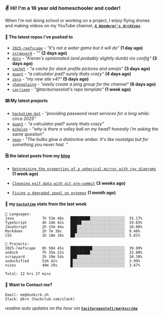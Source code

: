 ### ✌️ Hi! I'm a 16 year old homeschooler and coder!

When I'm not doing school or working on a project, I enjoy flying drones and making videos on my YouTube channel, [**_`A Wanderer's Archives`_**](https://youtube.com/@wanderer.archives).

#### 👷 The latest repos i've pushed to

- [`2025-reefscape`](https://github.com/df1317/2025-reefscape) - _"it's not a water game but it will do"_ **(1 day ago)**
- [`scrapyard`](https://github.com/hackclub/scrapyard) - _""_ **(2 days ago)**
- [`dots`](https://github.com/taciturnaxolotl/dots) - _"Kieran's opinionated (and probably slightly dumb) nix config"_ **(3 days ago)**
- [`cachet`](https://github.com/taciturnaxolotl/cachet) - _"a cache for slack profile pictures and emojis"_ **(3 days ago)**
- [`quant`](https://github.com/taciturnaxolotl/quant) - _"a calculator pad? surely thats crazy"_ **(4 days ago)**
- [`zera`](https://github.com/taciturnaxolotl/zera) - _"my new site v4?"_ **(5 days ago)**
- [`channelping`](https://github.com/taciturnaxolotl/channelping) - _"easily create a ping group for the channel"_ **(6 days ago)**
- [`carriage`](https://github.com/taciturnaxolotl/carriage) - _"@taciturnaxolotl's repo template"_ **(1 week ago)**

#### ⌨️ My latest projects

- [`hackatime-bot`](https://github.com/taciturnaxolotl/hackatime-bot) - _"providing password reset services for a long while: circa 2025"_
- [`quant`](https://github.com/taciturnaxolotl/quant) - _"a calculator pad? surely thats crazy"_
- [`echelon`](https://github.com/taciturnaxolotl/echelon) - _"why is there a volley ball on my head? honestly i'm asking the same question"_
- [`neon`](https://github.com/taciturnaxolotl/neon) - _"The bulbs glow a distinctive amber. It's like nostalgia but for something you never had. "_

#### 🗒️ the latest posts from my [blog](https://dunkirk.sh)

- [`Determining the properties of a spherical mirror with ray diagrams`](https://dunkirk.sh/blog/spherical-ray-diagrams/) **(1 week ago)**

- [`Cleaning exif data with git pre-commit`](https://dunkirk.sh/blog/remove-exif-git-hook/) **(3 weeks ago)**

- [`Fixing a degraded zpool on proxmox`](https://dunkirk.sh/blog/degraded-zpool-proxmox/) **(1 month ago)**



#### 📡 my [_`hackatime`_](https://waka.hackclub.com) stats from the last week

```text
💾 Languages:
Java             7h 53m 48s   █████████░░░░░░░░░░░░░░░░  35.17%
TypeScript       4h 24m 42s   █████░░░░░░░░░░░░░░░░░░░░  19.65%
JavaScript       2h 15m 44s   ███░░░░░░░░░░░░░░░░░░░░░░  10.08%
Markdown         2h 7m 38s    ███░░░░░░░░░░░░░░░░░░░░░░  9.48%
CSS              1h 18m 18s   ██░░░░░░░░░░░░░░░░░░░░░░░  5.81%

💼 Projects:
2025-reefscape   8h 58m 45s   ██████████░░░░░░░░░░░░░░░  39.99%
unduck           7h 35m 22s   █████████░░░░░░░░░░░░░░░░  33.80%
scrapyard        2h 19m 54s   ███░░░░░░░░░░░░░░░░░░░░░░  10.38%
unduckified      53m 42s      █░░░░░░░░░░░░░░░░░░░░░░░░  3.99%
nixos            49m 29s      █░░░░░░░░░░░░░░░░░░░░░░░░  3.67%

Total: 22 hrs 27 mins
```

#### 📮 Want to Contact me?

```text
Email: me@dunkirk.sh
Slack: @krn (hackclub.com/slack)
```

_readme auto updates on the hour via [**`taciturnaxolotl/markscribe`**](https://github.com/taciturnaxolotl/markscribe)_

